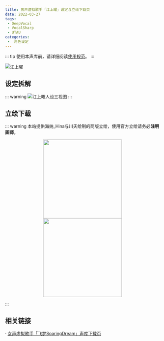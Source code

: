 ```yaml
---
title: 男声虚拟歌手「江上曜」设定与立绘下载页
date: 2022-03-27
tags:
 - DeepVocal
 - VocalSharp
 - UTAU
categories:
 -  角色设定
---
```


::: tip
使用本声库前，请详细阅读[使用规范](https://vocalsynths.vercel.app/blogs/ReadMe/2022/220401.html)。
:::

![江上曜](/you-banner.png)

设定拆解
----
::: warning
![江上曜人设三视图](/you-design.png)
:::

立绘下载
----
::: warning
本站提供海纳_Hina与川夭绘制的两版立绘，使用官方立绘请务必**注明画师**。

<center>
<figure>
<image src="https://vocalsynths.vercel.app/you-illust-hina.png" width="256px"/>
<image src="https://vocalsynths.vercel.app/you-illust-chuanyao.png" width="256px"/>
</figure>
</center>

:::

相关链接
----
· [女声虚拟歌手「飞梦SoaringDream」声库下载页](https://vocalsynths.vercel.app/blogs/VoicebankDistribute/2022/220325-2.html)
